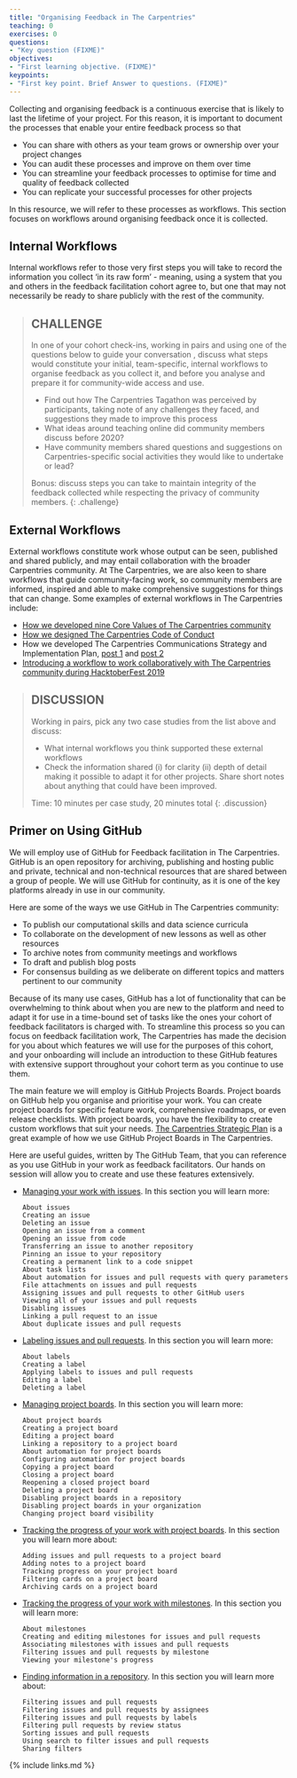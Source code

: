 ```yaml
---
title: "Organising Feedback in The Carpentries"
teaching: 0
exercises: 0
questions:
- "Key question (FIXME)"
objectives:
- "First learning objective. (FIXME)"
keypoints:
- "First key point. Brief Answer to questions. (FIXME)"
---
```


Collecting and organising feedback is a continuous exercise that is likely to last the lifetime of your project. For this reason, it is important to document the processes that enable your entire feedback process so that

- You can share with others as your team grows or ownership over your project changes
- You can audit these processes and improve on them over time
- You can streamline your feedback processes to optimise for time and quality of feedback collected 
- You can replicate your  successful processes for other projects

In this resource, we will refer to these processes as workflows. This section focuses on workflows around organising feedback once it is collected.

## Internal Workflows

Internal workflows refer to those very first steps you will take to record the information you collect ‘in its raw form’ - meaning, using a system that you and others in the feedback facilitation cohort agree to, but one that may not necessarily be ready to share publicly with the rest of the community.

> ## CHALLENGE 
>
> In one of your cohort check-ins, working in pairs and using one of the questions below to guide your conversation , discuss what steps would constitute your initial, team-specific, internal workflows to organise feedback as you collect it, and before you analyse  and prepare it for community-wide access and use. 
>
> - Find out how The Carpentries Tagathon was perceived by participants, taking note of any challenges they faced, and suggestions they made to improve this process
> - What ideas around teaching online did community members discuss before 2020?
> - Have community members shared questions and suggestions on Carpentries-specific social activities they would like to undertake or lead? 
>
> Bonus: discuss steps you can take  to maintain integrity of the feedback collected while respecting the privacy of community members.
{: .challenge}

## External Workflows

External workflows constitute work whose output can be seen, published and shared publicly, and may entail collaboration with the broader Carpentries community. At The Carpentries, we are also keen to share workflows that guide community-facing work, so community members are informed, inspired and able to make comprehensive suggestions for things that can change. Some examples of external workflows in The Carpentries include: 
- [How we developed nine Core Values of The Carpentries community](https://github.com/carpentries/task-forces/blob/master/2019/articulating-the-carpentries-values/2019-11-carpentries-values-summary.md)
- [How we designed The Carpentries Code of Conduct](https://carpentries.org/blog/2019/02/coc-documentation-release/)
- How we developed The Carpentries Communications Strategy and Implementation Plan, [post 1](https://carpentries.org/blog/2019/04/how-and-why-we-communicate/) and [post 2](https://carpentries.org/blog/2019/07/carpentries-comms-strategy/)
- [Introducing a workflow to work collaboratively with The Carpentries community during HacktoberFest 2019](https://carpentries.org/blog/2019/10/carpentries-tagathon)

> ## DISCUSSION
>
> Working in pairs, pick any two case studies from the list above and discuss:
> - What internal workflows you think supported these external workflows
> - Check the information shared (i) for clarity (ii) depth of detail making it possible to adapt it for other projects. 
> Share short notes about anything that could have been improved.
> 
> Time: 10 minutes per case study, 20 minutes total
{: .discussion}

## Primer on Using GitHub

We will employ use of GitHub for Feedback facilitation in The Carpentries. GitHub is an open repository for archiving, publishing and hosting public and private, technical and non-technical resources that are shared between a group of people. We will use GitHub for continuity, as it is one of the key platforms already in use in our community. 

Here are some of the ways we use GitHub in The Carpentries community:
- To publish our computational skills and data science curricula 
- To collaborate on the development of new lessons as well as other resources
- To archive notes from community meetings and workflows 
- To draft and publish blog posts
- For consensus building as we deliberate on different topics and matters pertinent to our community

Because of its many use cases, GitHub has a lot of functionality that can be overwhelming to think about when you are new to the platform and need to adapt it for use in a time-bound set of tasks like the ones your cohort of feedback facilitators is charged with. To streamline this process so you can focus on feedback facilitation work, The Carpentries has made the decision for you about which features we will use for the purposes of this cohort, and your onboarding will include an introduction to these GitHub features with extensive support throughout your cohort term as you continue to use them. 

The main feature we will employ is GitHub Projects Boards. Project boards on GitHub help you organise and prioritise your work. You can create project boards for specific feature work, comprehensive roadmaps, or even release checklists. With project boards, you have the flexibility to create custom workflows that suit your needs. [The Carpentries Strategic Plan](https://github.com/carpentries/strategic-plan/projects/1) is a great example of how we use GitHub Project Boards in The Carpentries.

Here are useful guides, written by The GitHub Team, that you can reference as you use GitHub in your work as feedback facilitators. Our hands on session will allow you to create and use these features extensively. 

- [Managing your work with issues](https://docs.github.com/en/github/managing-your-work-on-github/managing-your-work-with-issues). In this section you will learn more:
      
      About issues
      Creating an issue
      Deleting an issue
      Opening an issue from a comment
      Opening an issue from code
      Transferring an issue to another repository
      Pinning an issue to your repository
      Creating a permanent link to a code snippet
      About task lists
      About automation for issues and pull requests with query parameters
      File attachments on issues and pull requests
      Assigning issues and pull requests to other GitHub users
      Viewing all of your issues and pull requests
      Disabling issues
      Linking a pull request to an issue
      About duplicate issues and pull requests
- [Labeling issues and pull requests](https://docs.github.com/en/github/managing-your-work-on-github/labeling-issues-and-pull-requests). In this section you will learn more:
      
      About labels
      Creating a label
      Applying labels to issues and pull requests
      Editing a label
      Deleting a label
- [Managing project boards](https://docs.github.com/en/github/managing-your-work-on-github/managing-project-boards). In this section you will learn more:
      
      About project boards
      Creating a project board
      Editing a project board
      Linking a repository to a project board
      About automation for project boards
      Configuring automation for project boards
      Copying a project board
      Closing a project board
      Reopening a closed project board
      Deleting a project board
      Disabling project boards in a repository
      Disabling project boards in your organization
      Changing project board visibility
- [Tracking the progress of your work with project boards](https://docs.github.com/en/github/managing-your-work-on-github/tracking-the-progress-of-your-work-with-project-boards). In this section you will learn more about:
      
      Adding issues and pull requests to a project board
      Adding notes to a project board
      Tracking progress on your project board
      Filtering cards on a project board
      Archiving cards on a project board
- [Tracking the progress of your work with milestones](https://docs.github.com/en/github/managing-your-work-on-github/tracking-the-progress-of-your-work-with-milestones). In this section you will learn more:
      
      About milestones
      Creating and editing milestones for issues and pull requests
      Associating milestones with issues and pull requests
      Filtering issues and pull requests by milestone
      Viewing your milestone's progress
- [Finding information in a repository](https://docs.github.com/en/github/managing-your-work-on-github/finding-information-in-a-repository). In this section you will learn more about:

      Filtering issues and pull requests
      Filtering issues and pull requests by assignees
      Filtering issues and pull requests by labels
      Filtering pull requests by review status
      Sorting issues and pull requests
      Using search to filter issues and pull requests
      Sharing filters


{% include links.md %}
